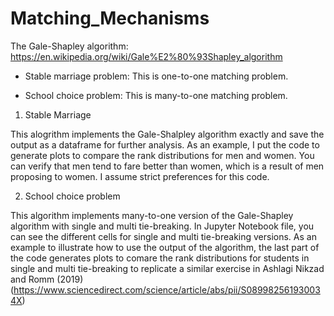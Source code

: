 # Matching_Mechanisms

The Gale-Shapley algorithm: https://en.wikipedia.org/wiki/Gale%E2%80%93Shapley_algorithm


- Stable marriage problem: This is one-to-one matching problem. 

- School choice problem: This is many-to-one matching problem.


1. Stable Marriage
 
 This alogrithm implements the Gale-Shalpley algorithm exactly and save the output as a dataframe for further analysis. As an example, I put the code to generate plots to compare the rank distributions for men and women. You can verify that men tend to fare better than women, which is a result of men proposing to women. I assume strict preferences for this code.


2. School choice problem

 This algorithm implements many-to-one version of the Gale-Shapley algorithm with single and multi tie-breaking. In Jupyter Notebook file, you can see the different cells for single and multi tie-breaking versions. As an example to illustrate how to use the output of the algorithm, the last part of the code generates plots to comare the rank distributions for students in single and multi tie-breaking to replicate a similar exercise in Ashlagi Nikzad and Romm (2019) (https://www.sciencedirect.com/science/article/abs/pii/S089982561930034X)
